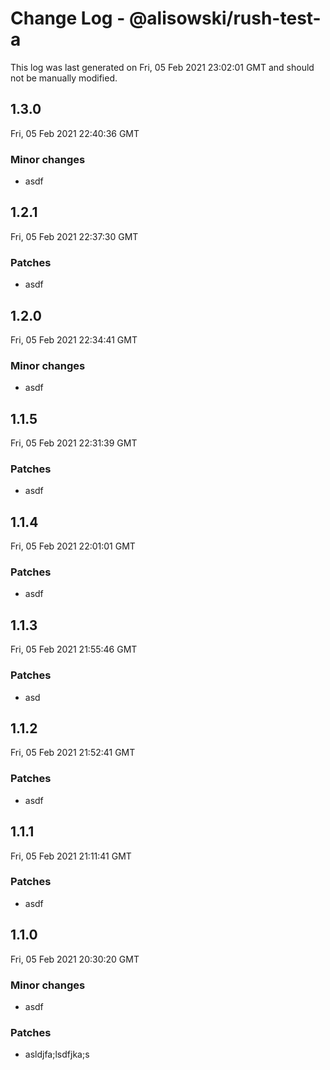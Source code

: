 # Change Log - @alisowski/rush-test-a

This log was last generated on Fri, 05 Feb 2021 23:02:01 GMT and should not be manually modified.

## 1.3.0
Fri, 05 Feb 2021 22:40:36 GMT

### Minor changes

- asdf

## 1.2.1
Fri, 05 Feb 2021 22:37:30 GMT

### Patches

- asdf

## 1.2.0
Fri, 05 Feb 2021 22:34:41 GMT

### Minor changes

- asdf

## 1.1.5
Fri, 05 Feb 2021 22:31:39 GMT

### Patches

- asdf

## 1.1.4
Fri, 05 Feb 2021 22:01:01 GMT

### Patches

- asdf

## 1.1.3
Fri, 05 Feb 2021 21:55:46 GMT

### Patches

- asd

## 1.1.2
Fri, 05 Feb 2021 21:52:41 GMT

### Patches

- asdf

## 1.1.1
Fri, 05 Feb 2021 21:11:41 GMT

### Patches

- asdf

## 1.1.0
Fri, 05 Feb 2021 20:30:20 GMT

### Minor changes

- asdf

### Patches

- asldjfa;lsdfjka;s

